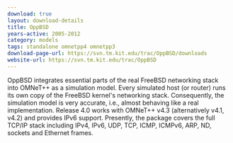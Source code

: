 ```yaml
---
download: true
layout: download-details
title: OppBSD
years-active: 2005-2012
category: models
tags: standalone omnetpp4 omnetpp3
download-page-url: https://svn.tm.kit.edu/trac/OppBSD/downloads
website-url: https://svn.tm.kit.edu/trac/OppBSD
---
```


OppBSD integrates essential parts of the real FreeBSD networking stack into
OMNeT++ as a simulation model. Every simulated host (or router) runs its own
copy of the FreeBSD kernel's networking stack. Consequently, the simulation
model is very accurate, i.e., almost behaving like a real implementation.
Release 4.0 works with OMNeT++ v4.3 (alternatively v4.1, v4.2) and provides IPv6
support. Presently, the package covers the full TCP/IP stack including IPv4,
IPv6, UDP, TCP, ICMP, ICMPv6, ARP, ND, sockets and Ethernet frames.
